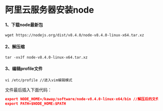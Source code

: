 # 阿里云服务器安装node

#### 1、下载node最新包

`wget https://nodejs.org/dist/v8.4.0/node-v8.4.0-linux-x64.tar.xz`

#### 2、解压缩

`tar -xvJf node-v8.4.0-linux-x64.tar.xz`

#### 3、编辑profile文件

`vi /etc/profile //进入vim编辑模式`

文件最后插入下面代码：

```json
export NODE_HOME=/kaway/software/node-v8.4.0-linux-x64/bin //解压后的文件目录，可用pwd查看，bin为文件家中的子目录
export PATH=$NODE_HOME:$PATH
```

